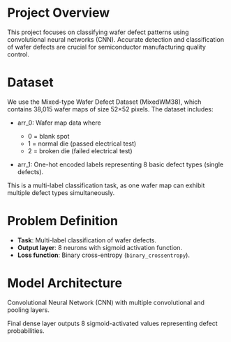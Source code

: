 # Project Overview

This project focuses on classifying wafer defect patterns using convolutional neural networks (CNN). Accurate detection and classification of wafer defects are crucial for semiconductor manufacturing quality control.

# Dataset

We use the Mixed-type Wafer Defect Dataset (MixedWM38), which contains 38,015 wafer maps of size 52×52 pixels. The dataset includes:

- arr_0: Wafer map data where  
  - 0 = blank spot  
  - 1 = normal die (passed electrical test)  
  - 2 = broken die (failed electrical test)  

- arr_1: One-hot encoded labels representing 8 basic defect types (single defects).

This is a multi-label classification task, as one wafer map can exhibit multiple defect types simultaneously.

# Problem Definition

- **Task**: Multi-label classification of wafer defects.  
- **Output layer**: 8 neurons with sigmoid activation function.  
- **Loss function**: Binary cross-entropy (`binary_crossentropy`).

# Model Architecture

Convolutional Neural Network (CNN) with multiple convolutional and pooling layers.

Final dense layer outputs 8 sigmoid-activated values representing defect probabilities.
